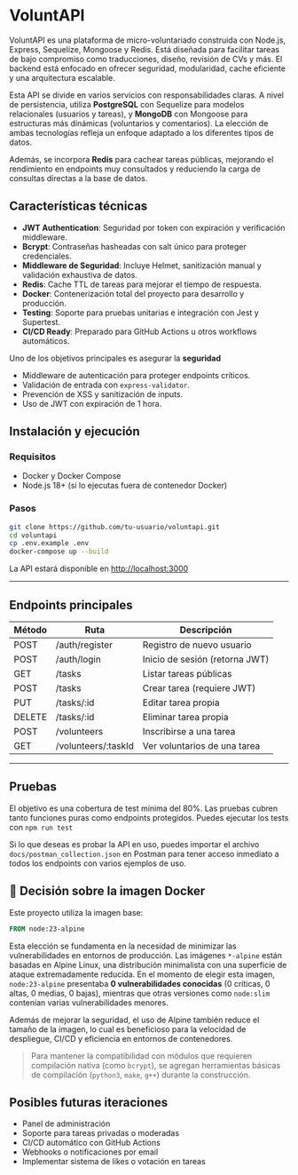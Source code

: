 # VoluntAPI

VoluntAPI es una plataforma de micro-voluntariado construida con Node.js, Express, Sequelize, Mongoose y Redis. Está diseñada para facilitar tareas de bajo compromiso como traducciones, diseño, revisión de CVs y más. El backend está enfocado en ofrecer seguridad, modularidad, cache eficiente y una arquitectura escalable.

Esta API se divide en varios servicios con responsabilidades claras. A nivel de persistencia, utiliza **PostgreSQL** con Sequelize para modelos relacionales (usuarios y tareas), y **MongoDB** con Mongoose para estructuras más dinámicas (voluntarios y comentarios). La elección de ambas tecnologías refleja un enfoque adaptado a los diferentes tipos de datos.

Además, se incorpora **Redis** para cachear tareas públicas, mejorando el rendimiento en endpoints muy consultados y reduciendo la carga de consultas directas a la base de datos.

## Características técnicas

- **JWT Authentication**: Seguridad por token con expiración y verificación middleware.
- **Bcrypt**: Contraseñas hasheadas con salt único para proteger credenciales.
- **Middleware de Seguridad**: Incluye Helmet, sanitización manual y validación exhaustiva de datos.
- **Redis**: Cache TTL de tareas para mejorar el tiempo de respuesta.
- **Docker**: Contenerización total del proyecto para desarrollo y producción.
- **Testing**: Soporte para pruebas unitarias e integración con Jest y Supertest.
- **CI/CD Ready**: Preparado para GitHub Actions u otros workflows automáticos.

Uno de los objetivos principales es asegurar la **seguridad**

- Middleware de autenticación para proteger endpoints críticos.
- Validación de entrada con `express-validator`.
- Prevención de XSS y sanitización de inputs.
- Uso de JWT con expiración de 1 hora.

## Instalación y ejecución

### Requisitos

- Docker y Docker Compose
- Node.js 18+ (si lo ejecutas fuera de contenedor Docker)

### Pasos

```bash
git clone https://github.com/tu-usuario/voluntapi.git
cd voluntapi
cp .env.example .env
docker-compose up --build
```

La API estará disponible en [http://localhost:3000](http://localhost:3000)

---

## Endpoints principales

| Método | Ruta                | Descripción                    |
| ------ | ------------------- | ------------------------------ |
| POST   | /auth/register      | Registro de nuevo usuario      |
| POST   | /auth/login         | Inicio de sesión (retorna JWT) |
| GET    | /tasks              | Listar tareas públicas         |
| POST   | /tasks              | Crear tarea (requiere JWT)     |
| PUT    | /tasks/:id          | Editar tarea propia            |
| DELETE | /tasks/:id          | Eliminar tarea propia          |
| POST   | /volunteers         | Inscribirse a una tarea        |
| GET    | /volunteers/:taskId | Ver voluntarios de una tarea   |

---

## Pruebas

El objetivo es una cobertura de test mínima del 80%. Las pruebas cubren tanto funciones puras como endpoints protegidos. Puedes ejecutar los tests con `npm run test`

Si lo que deseas es probar la API en uso, puedes importar el archivo `docs/postman_collection.json` en Postman para tener acceso inmediato a todos los endpoints con varios ejemplos de uso.

## 🐳 Decisión sobre la imagen Docker

Este proyecto utiliza la imagen base:

```dockerfile
FROM node:23-alpine
```

Esta elección se fundamenta en la necesidad de minimizar las vulnerabilidades en entornos de producción. Las imágenes `*-alpine` están basadas en Alpine Linux, una distribución minimalista con una superficie de ataque extremadamente reducida. En el momento de elegir esta imagen, `node:23-alpine` presentaba **0 vulnerabilidades conocidas** (0 críticas, 0 altas, 0 medias, 0 bajas), mientras que otras versiones como `node:slim` contenían varias vulnerabilidades menores.

Además de mejorar la seguridad, el uso de Alpine también reduce el tamaño de la imagen, lo cual es beneficioso para la velocidad de despliegue, CI/CD y eficiencia en entornos de contenedores.

> Para mantener la compatibilidad con módulos que requieren compilación nativa (como `bcrypt`), se agregan herramientas básicas de compilación (`python3`, `make`, `g++`) durante la construcción.

## Posibles futuras iteraciones

- Panel de administración
- Soporte para tareas privadas o moderadas
- CI/CD automático con GitHub Actions
- Webhooks o notificaciones por email
- Implementar sistema de likes o votación en tareas
